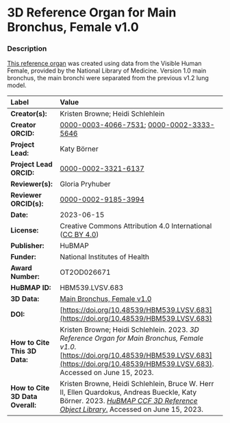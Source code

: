 # 3D Reference Organ for Main Bronchus, Female v1.0

### Description
[This reference organ](https://hubmapconsortium.github.io/ccf/pages/ccf-3d-reference-library.html) was created using data from the Visible Human Female, provided by the National Library of Medicine. Version 1.0 main bronchus, the main bronchi were separated from the previous v1.2 lung model.

| Label | Value |
| :------------- |:-------------|
| **Creator(s):** | Kristen Browne; Heidi Schlehlein |
| **Creator ORCID:** | [0000-0003-4066-7531](https://orcid.org/0000-0003-4066-7531); [0000-0002-3333-5646](https://orcid.org/0000-0002-3333-5646)|
| **Project Lead:** | Katy B&ouml;rner |
| **Project Lead ORCID:** | [0000-0002-3321-6137](https://orcid.org/0000-0002-3321-6137) |
| **Reviewer(s):** | Gloria Pryhuber |
| **Reviewer ORCID(s):** |[0000-0002-9185-3994](https://doi.org/10.5072/0000-0002-9185-3994)|
| **Date:** | 2023-06-15 |
| **License:** | Creative Commons Attribution 4.0 International ([CC BY 4.0](https://creativecommons.org/licenses/by/4.0/)) |
| **Publisher:** | HuBMAP |
| **Funder:** | National Institutes of Health |
| **Award Number:** | OT2OD026671 |
| **HuBMAP ID:** | HBM539.LVSV.683 |
| **3D Data:** | [Main Bronchus, Female v1.0](https://hubmapconsortium.github.io/ccf-releases/v1.4/models/3d-vh-f-main-bronchus.glb) |
| **DOI:** | [https://doi.org/10.48539/HBM539.LVSV.683](https://doi.org/10.48539/HBM539.LVSV.683) |
| **How to Cite This 3D Data:** |  Kristen Browne; Heidi Schlehlein. 2023. *3D Reference Organ for Main Bronchus, Female v1.0.* [https://doi.org/10.48539/HBM539.LVSV.683](https://doi.org/10.48539/HBM539.LVSV.683). Accessed on June 15, 2023. |
| **How to Cite 3D Data Overall:** | Kristen Browne, Heidi Schlehlein, Bruce W. Herr II, Ellen Quardokus, Andreas Bueckle, Katy B&ouml;rner. 2023. [*HuBMAP CCF 3D Reference Object Library*.](https://humanatlas.io/3d-reference-library) Accessed on June 15, 2023. | 
